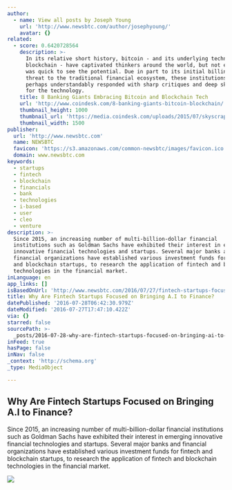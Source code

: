 ```yaml
---
author:
  - name: View all posts by Joseph Young
    url: 'http://www.newsbtc.com/author/josephyoung/'
    avatar: {}
related:
  - score: 0.6420728564
    description: >-
      In its relative short history, bitcoin - and its underlying technology the
      blockchain - have captivated thinkers around the world, but not everyone
      was quick to see the potential. Due in part to its initial billing as a
      threat to the traditional financial ecosystem, these institutions have
      perhaps understandably responded with sharp critiques and deep skepticism
      for the technology.
    title: 8 Banking Giants Embracing Bitcoin and Blockchain Tech
    url: 'http://www.coindesk.com/8-banking-giants-bitcoin-blockchain/'
    thumbnail_height: 1000
    thumbnail_url: 'https://media.coindesk.com/uploads/2015/07/skyscrapers.jpg'
    thumbnail_width: 1500
publisher:
  url: 'http://www.newsbtc.com'
  name: NEWSBTC
  favicon: 'https://s3.amazonaws.com/common-newsbtc/images/favicon.ico'
  domain: www.newsbtc.com
keywords:
  - startups
  - fintech
  - blockchain
  - financials
  - bank
  - technologies
  - i-based
  - user
  - cleo
  - venture
description: >-
  Since 2015, an increasing number of multi-billion-dollar financial
  institutions such as Goldman Sachs have exhibited their interest in emerging
  innovative financial technologies and startups. Several major banks and
  financial organizations have established various investment funds for fintech
  and blockchain startups, to research the application of fintech and blockchain
  technologies in the financial market.
inLanguage: en
app_links: []
isBasedOnUrl: 'http://www.newsbtc.com/2016/07/27/fintech-startups-focused-bringing-finance/'
title: Why Are Fintech Startups Focused on Bringing A.I to Finance?
datePublished: '2016-07-28T06:42:30.979Z'
dateModified: '2016-07-27T17:47:10.422Z'
via: {}
starred: false
sourcePath: >-
  _posts/2016-07-28-why-are-fintech-startups-focused-on-bringing-ai-to-finance.md
inFeed: true
hasPage: false
inNav: false
_context: 'http://schema.org'
_type: MediaObject

---
```

<article style=""><h1>Why Are Fintech Startups Focused on Bringing A.I to Finance?</h1><p>Since 2015, an increasing number of multi-billion-dollar financial institutions such as Goldman Sachs have exhibited their interest in emerging innovative financial technologies and startups. Several major banks and financial organizations have established various investment funds for fintech and blockchain startups, to research the application of fintech and blockchain technologies in the financial market.</p><img src="http://s3.amazonaws.com/main-newsbtc-images/2016/07/27181548/banks_3326863b.jpg" /></article>